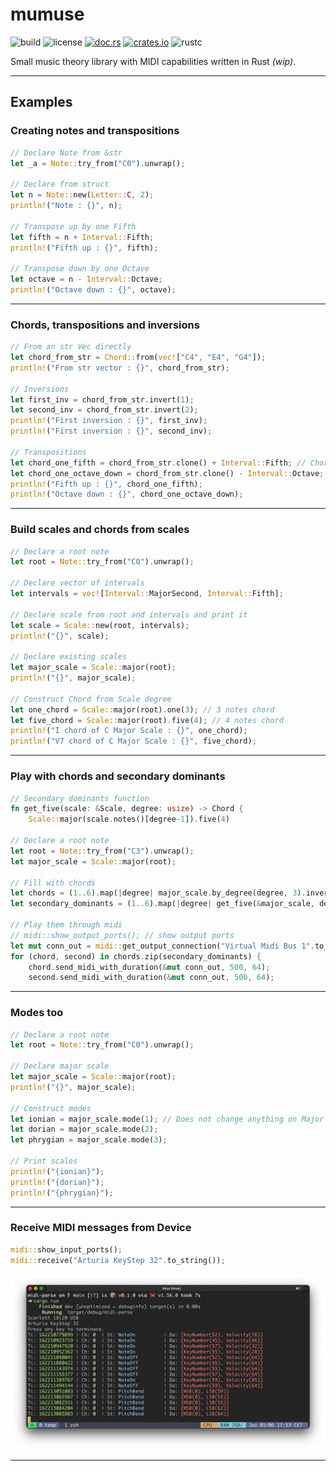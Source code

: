 # mumuse

![build](https://github.com/alelouis/mumuse/actions/workflows/rust.yml/badge.svg)
![license](https://img.shields.io/github/last-commit/alelouis/mumuse)
[![doc.rs](https://img.shields.io/badge/doc.rs-mumuse-red)](https://docs.rs/mumuse/latest/mumuse/)
[![crates.io](https://img.shields.io/badge/crates.io-mumuse-red)](https://crates.io/crates/mumuse)
![rustc](https://img.shields.io/badge/rustc-%3E%201.58.0-important)

Small music theory library with MIDI capabilities written in Rust *(wip)*.  

---
## Examples

### Creating notes and transpositions

```rust 
// Declare Note from &str
let _a = Note::try_from("C0").unwrap();

// Declare from struct
let n = Note::new(Letter::C, 2);
println!("Note : {}", n);

// Transpose up by one Fifth
let fifth = n + Interval::Fifth;
println!("Fifth up : {}", fifth);

// Transpose down by one Octave
let octave = n - Interval::Octave;
println!("Octave down : {}", octave);
```

---

### Chords, transpositions and inversions

```rust 
// From an str Vec directly
let chord_from_str = Chord::from(vec!["C4", "E4", "G4"]);
println!("From str vector : {}", chord_from_str);

// Inversions
let first_inv = chord_from_str.invert(1);
let second_inv = chord_from_str.invert(2);
println!("First inversion : {}", first_inv);
println!("First inversion : {}", second_inv);

// Transpositions
let chord_one_fifth = chord_from_str.clone() + Interval::Fifth; // Chord is not Copy
let chord_one_octave_down = chord_from_str.clone() - Interval::Octave;
println!("Fifth up : {}", chord_one_fifth);
println!("Octave down : {}", chord_one_octave_down);
```

---

### Build scales and chords from scales

```rust 
// Declare a root note
let root = Note::try_from("C0").unwrap();

// Declare vector of intervals
let intervals = vec![Interval::MajorSecond, Interval::Fifth];

// Declare scale from root and intervals and print it
let scale = Scale::new(root, intervals);
println!("{}", scale);

// Declare existing scales
let major_scale = Scale::major(root);
println!("{}", major_scale);

// Construct Chord from Scale degree
let one_chord = Scale::major(root).one(3); // 3 notes chord
let five_chord = Scale::major(root).five(4); // 4 notes chord
println!("I chord of C Major Scale : {}", one_chord);
println!("V7 chord of C Major Scale : {}", five_chord);
```

---

### Play with chords and secondary dominants

```rust 
// Secondary dominants function
fn get_five(scale: &Scale, degree: usize) -> Chord {
    Scale::major(scale.notes()[degree-1]).five(4)

// Declare a root note
let root = Note::try_from("C3").unwrap();
let major_scale = Scale::major(root);

// Fill with chords
let chords = (1..6).map(|degree| major_scale.by_degree(degree, 3).invert(2));
let secondary_dominants = (1..6).map(|degree| get_five(&major_scale, degree+1));

// Play them through midi
// midi::show_output_ports(); // show output ports
let mut conn_out = midi::get_output_connection("Virtual Midi Bus 1".to_string());
for (chord, second) in chords.zip(secondary_dominants) {
    chord.send_midi_with_duration(&mut conn_out, 500, 64);
    second.send_midi_with_duration(&mut conn_out, 500, 64);
```
---

### Modes too

```rust 
// Declare a root note
let root = Note::try_from("C0").unwrap();

// Declare major scale
let major_scale = Scale::major(root);
println!("{}", major_scale);

// Construct modes
let ionian = major_scale.mode(1); // Does not change anything on Major scale
let dorian = major_scale.mode(2);
let phrygian = major_scale.mode(3);

// Print scales
println!("{ionian}");
println!("{dorian}");
println!("{phrygian}");
```
---

### Receive MIDI messages from Device

```rust 
midi::show_input_ports();
midi::receive("Arturia KeyStep 32".to_string());
```

<p align="center">
  <img width="1000" src="capture.png">
</p>

---